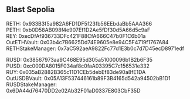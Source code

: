 ## Blast Sepolia

RETH: 0x933B3f5a982A6FD1DF5f23fb56EEbdaBb5AAA366  
PETH: 0xb0D58AB098f4e907Ef1D2Ae5fDf30d5A66d5c9aF  
REY: 0xecDfAf936733DFc421F88CfA666C47b0F1C6b01a  
OutETHVault: 0x03b4c7B6625Dd74E9605e8e94C5F4719f1767A84  
RETHStakeManager: 0x7aC592aeA9822Fc77d1E3b0c7d7D45ecD8971edf

RUSD: 0x38567973aa9C468E95d305a51000096b1B2b6F35  
PUSD: 0xc000DA8015F034af8c0faA03395C7c156531e332  
RUY: 0x035aB2882B365c11D1CEb5debEf83de90a8fE1DA  
OutUSDBVault: 0x05A13F537446161b89F3B4165d542a94502bB1D1  
RUSDStakeManager: 0x6DA44d76470DD2e02Ab32F01aD0337E803CbF35D
